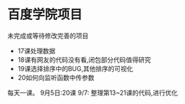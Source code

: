# 百度学院项目

未完成或等待修改完善的项目

- 17课处理数据
- 18课有网友的代码没有看,闭包部分代码值得研究
- 19课选择排序中的BUG,其他排序的可视化
- 20如何向监听函数中传参数

每天一课。
9月5日:20课
9/7:
    整理第13~21课的代码,进行优化